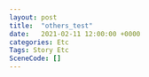 ```yaml
---
layout: post
title:  "others_test"
date:   2021-02-11 12:00:00 +0000
categories: Etc
Tags: Story Etc
SceneCode: []
---
```

